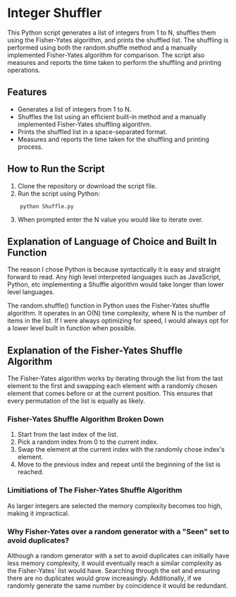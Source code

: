 # Integer Shuffler

This Python script generates a list of integers from 1 to N, shuffles them using the Fisher-Yates algorithm, and prints the shuffled list. The shuffling is performed using both the random.shuffle method and a manually implemented Fisher-Yates algorithm for comparison. The script also measures and reports the time taken to perform the shuffling and printing operations.

## Features

- Generates a list of integers from 1 to N.
- Shuffles the list using an efficient built-in method and a manually implemented Fisher-Yates shuffling algorithm.
- Prints the shuffled list in a space-separated format.
- Measures and reports the time taken for the shuffling and printing process.

## How to Run the Script

1. Clone the repository or download the script file.
2. Run the script using Python:

```
    python Shuffle.py
```

3. When prompted enter the N value you would like to iterate over.

## Explanation of Language of Choice and Built In Function

The reason I chose Python is because syntactically it is easy and straight forward to read. Any high level interpreted languages such as JavaScript, Python, etc implementing a Shuffle algorithm would take longer than lower level languages.

The random.shuffle() function in Python uses the Fisher-Yates shuffle algorithm. It operates in an O(N) time complexity, where N is the number of items in the list. If I were always optimizing for speed, I would always opt for a lower level built in function when possible.

## Explanation of the Fisher-Yates Shuffle Algorithm

The Fisher-Yates algorithm works by iterating through the list from the last element to the first and swapping each element with a randomly chosen element that comes before or at the current position. This ensures that every permutation of the list is equally as likely.

### Fisher-Yates Shuffle Algorithm Broken Down

1. Start from the last index of the list.
2. Pick a random index from 0 to the current index.
3. Swap the element at the current index with the randomly chose index's element.
4. Move to the previous index and repeat until the beginning of the list is reached.

### Limitiations of The Fisher-Yates Shuffle Algorithm

As larger integers are selected the memory complexity becomes too high, making it impractical.

### Why Fisher-Yates over a random generator with a "Seen" set to avoid duplicates?

Although a random generator with a set to avoid duplicates can initially have less memory complexity, it would eventually reach a similar complexity as the Fisher-Yates' list would have. Searching through the set and ensuring there are no duplicates would grow increasingly. Additionally, if we randomly generate the same number by coincidence it would be redundant.
